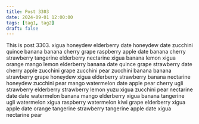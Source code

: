 ```yaml
---
title: Post 3303
date: 2024-09-01 12:00:00
tags: [tag1, tag2]
draft: false
---
```

This is post 3303.
xigua
honeydew
elderberry
date
honeydew
date
zucchini
quince
banana
banana
cherry
grape
raspberry
apple
date
banana
cherry
strawberry
tangerine
elderberry
nectarine
xigua
banana
lemon
xigua
orange
mango
lemon
elderberry
banana
date
quince
grape
strawberry
date
cherry
apple
zucchini
grape
zucchini
pear
zucchini
banana
banana
strawberry
grape
honeydew
xigua
elderberry
strawberry
banana
nectarine
honeydew
zucchini
pear
mango
watermelon
date
apple
pear
cherry
ugli
strawberry
elderberry
strawberry
lemon
yuzu
xigua
zucchini
pear
nectarine
date
date
watermelon
banana
mango
elderberry
xigua
banana
tangerine
ugli
watermelon
xigua
raspberry
watermelon
kiwi
grape
elderberry
xigua
apple
date
orange
tangerine
strawberry
tangerine
apple
date
xigua
nectarine
pear
